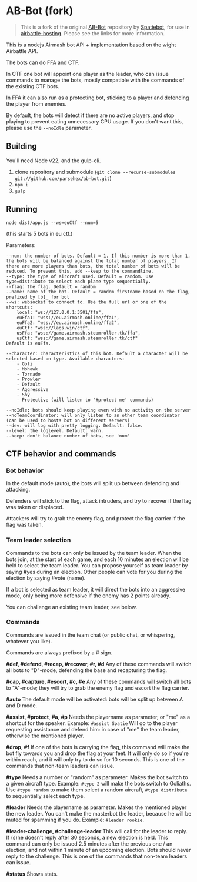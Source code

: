# AB-Bot (fork)

> This is a fork of the original [AB-Bot](https://github.com/spatiebot/ab-bot) repository by [Spatiebot](https://github.com/spatiebot), for use in [airbattle-hosting](https://github.com/parsehex/airbattle-hosting). Please see the links for more information.

This is a nodejs Airmash bot API + implementation based on the wight Airbattle API.

The bots can do FFA and CTF.

In CTF one bot will appoint one player as the leader, who can issue commands to manage the bots, mostly compatible with the commands of the existing CTF bots.

In FFA it can also run as a protecting bot, sticking to a player and defending the player from enemies.

By default, the bots will detect if there are no active players, and stop playing to prevent eating unnecessary CPU usage. If you don't want this, please use the `--noIdle` parameter.

## Building

You'll need Node v22, and the gulp-cli.

1. clone repository and submodule (`git clone --recurse-submodules git://github.com/parsehex/ab-bot.git`)
2. `npm i`
3. `gulp`

## Running

`node dist/app.js --ws=euCtf --num=5`

(this starts 5 bots in eu ctf.)

Parameters:

    --num: the number of bots. Default = 1. If this number is more than 1, the bots will be balanced against the total number of players. If there are more players than bots, the total number of bots will be reduced. To prevent this, add --keep to the commandline.
    --type: the type of aircraft used. Default = random. Use type=distribute to select each plane type sequentially.
    --flag: the flag. Default = random
    --name: name of the bot. Default = random firstname based on the flag, prefixed by [b]_ for bot
    --ws: websocket to connect to. Use the full url or one of the shortcuts:
        local: "ws://127.0.0.1:3501/ffa",
        euFfa1: "wss://eu.airmash.online/ffa1",
        euFfa2: "wss://eu.airmash.online/ffa2",
        euCtf: "wss://lags.win/ctf",
        usFfa: "wss://game.airmash.steamroller.tk/ffa",
        usCtf: "wss://game.airmash.steamroller.tk/ctf"
    Default is euFfa.

    --character: characteristics of this bot. Default a character will be selected based on type. Available characters:
        - Goli
        - Mohawk
        - Tornado
        - Prowler
        - Default
        - Aggressive
        - Shy
        - Protective (will listen to '#protect me' commands)

    --noIdle: bots should keep playing even with no activity on the server
    --noTeamCoordinator: will only listen to an other team coordinator (can be used to hosts bot on different servers)
    --dev: will log with pretty logging. Default: false.
    --level: the loglevel. Default: warn.
    --keep: don't balance number of bots, see 'num'

## CTF behavior and commands

### Bot behavior

In the default mode (auto), the bots will split up between defending and attacking.

Defenders will stick to the flag, attack intruders, and try to recover if the flag was taken or displaced.

Attackers will try to grab the enemy flag, and protect the flag carrier if the flag was taken.

### Team leader selection

Commands to the bots can only be issued by the team leader. When the bots join, at the start of each game, and each 10 minutes an election will be held to select the team leader. You can propose yourself as team leader by saying #yes during an election. Other people can vote for you during the election by saying #vote (name).

If a bot is selected as team leader, it will direct the bots into an aggressive mode, only being more defensive if the enemy has 2 points already.

You can challenge an existing team leader, see below.

### Commands

Commands are issued in the team chat (or public chat, or whispering, whatever you like).

Commands are always prefixed by a # sign.

**#def, #defend, #recap, #recover, #r, #d**
Any of these commands will switch all bots to "D"-mode, defending the base and recapturing the flag.

**#cap, #capture, #escort, #c, #e**
Any of these commands will switch all bots to "A"-mode; they will try to grab the enemy flag and escort the flag carrier.

**#auto**
The default mode will be activated: bots will be split up between A and D mode.

**#assist, #protect**, **#a**, **#p**
Needs the playername as parameter, or "me" as a shortcut for the speaker.
Example: `#assist Spatie`
Will go to the player requesting assistance and defend him: in case of "me" the team leader, otherwise the mentioned player.

**#drop, #f**
If one of the bots is carrying the flag, this command will make the bot fly towards you and drop the flag at your feet. It will only do so if you're within reach, and it will only try to do so for 10 seconds.
This is one of the commands that non-team leaders can issue.

**#type**
Needs a number or "random" as parameter. Makes the bot switch to a given aircraft type. Example: `#type 2` will make the bots switch to Goliaths. Use `#type random` to make them select a random aircraft, `#type distribute` to sequentially select each type.

**#leader**
Needs the playername as parameter. Makes the mentioned player the new leader. You can't make the masterbot the leader, because he will be muted
for spamming if you do. Example: `#leader rookie`.

**#leader-challenge, #challenge-leader**
This will call for the leader to reply. If (s)he doesn't reply after 30 seconds, a new election is held. This command can only be issued 2.5 minutes after the previous one / an election, and not within 1 minute of an upcoming election. Bots should never reply to the challenge.
This is one of the commands that non-team leaders can issue.

**#status**
Shows stats.
